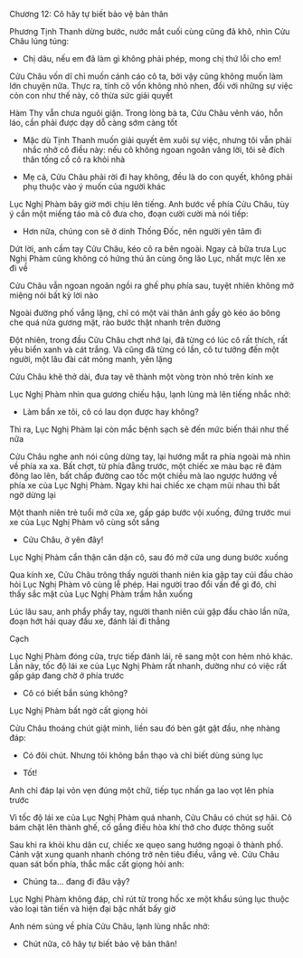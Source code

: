 




Chương 12: Cô hãy tự biết bảo vệ bản thân

Phương Tịnh Thanh dừng bước, nước mắt cuối cùng cũng đã khô, nhìn Cửu Châu lúng túng:

- Chị dâu, nếu em đã làm gì không phải phép, mong chị thứ lỗi cho em!

Cửu Châu vốn dĩ chỉ muốn cảnh cáo cô ta, bởi vậy cũng không muốn làm lớn chuyện nữa. Thực ra, tính cô vốn không nhỏ nhen, đối với những sự việc cỏn con như thế này, cô thừa sức giải quyết

Hàm Thy vẫn chưa nguôi giận. Trong lòng bà ta, Cửu Châu vênh váo, hỗn láo, cần phải được dạy dỗ càng sớm càng tốt

- Mặc dù Tịnh Thanh muốn giải quyết êm xuôi sự việc, nhưng tôi vẫn phải nhắc nhở cô điều này: nếu cô không ngoan ngoãn vâng lời, tôi sẽ đích thân tống cổ cô ra khỏi nhà

- Mẹ cả, Cửu Châu phải rời đi hay không, đều là do con quyết, không phải phụ thuộc vào ý muốn của người khác

Lục Nghị Phàm bây giờ mới chịu lên tiếng. Anh bước về phía Cửu Châu, tùy ý cắn một miếng táo mà cô đưa cho, đoạn cười cười mà nói tiếp:


- Hơn nữa, chúng con sẽ ở dinh Thống Đốc, nên người yên tâm đi

Dứt lời, anh cầm tay Cửu Châu, kéo cô ra bên ngoài. Ngay cả bữa trưa Lục Nghị Phàm cũng không có hứng thú ăn cùng ông lão Lục, nhất mực lên xe đi về

Cửu Châu vẫn ngoan ngoãn ngồi ra ghế phụ phía sau, tuyệt nhiên không mở miệng nói bất kỳ lời nào

Ngoài đường phố vắng lặng, chỉ có một vài thân ảnh gầy gò kéo áo bông che quá nửa gương mặt, rảo bước thật nhanh trên đường

Đột nhiên, trong đầu Cửu Châu chợt nhớ lại, đã từng có lúc cô rất thích, rất yêu biển xanh và cát trắng. Và cũng đã từng có lần, cô tư tưởng đến một người, một lâu đài cát mỏng manh, yên lặng

Cửu Châu khẽ thở dài, đưa tay vẽ thành một vòng tròn nhỏ trên kính xe

Lục Nghị Phàm nhìn qua gương chiếu hậu, lạnh lùng mà lên tiếng nhắc nhở:

- Làm bẩn xe tôi, cô có lau dọn được hay không?

Thì ra, Lục Nghị Phàm lại còn mắc bệnh sạch sẽ đến mức biến thái như thế nữa

Cửu Châu nghe anh nói cũng dừng tay, lại hướng mắt ra phía ngoài mà nhìn về phía xa xa. Bất chợt, từ phía đằng trước, một chiếc xe màu bạc rẽ đám đông lao lên, bất chấp đường cao tốc một chiều mà lao ngược hướng về phía xe của Lục Nghị Phàm. Ngay khi hai chiếc xe chạm mũi nhau thì bất ngờ dừng lại

Một thanh niên trẻ tuổi mở cửa xe, gấp gáp bước vội xuống, đứng trước mui xe của Lục Nghị Phàm vô cùng sốt sắng


- Cửu Châu, ở yên đây!

Lục Nghị Phàm cẩn thận căn dặn cô, sau đó mở cửa ung dung bước xuống

Qua kính xe, Cửu Châu trông thấy người thanh niên kia gập tay cúi đầu chào hỏi Lục Nghị Phàm vô cùng lễ phép. Hai người trao đổi vấn đề gì đó, chỉ thấy sắc mặt của Lục Nghị Phàm trầm hẳn xuống

Lúc lâu sau, anh phẩy phẩy tay, người thanh niên cúi gập đầu chào lần nữa, đoạn hớt hải quay đầu xe, đánh lái đi thẳng

Cạch

Lục Nghị Phàm đóng cửa, trực tiếp đánh lái, rẽ sang một con hẻm nhỏ khác. Lần này, tốc độ lái xe của Lục Nghị Phàm rất nhanh, dường như có việc rất gấp gáp đang chờ ở phía trước

- Cô có biết bắn súng không?

Lục Nghị Phàm bất ngờ cất giọng hỏi

Cửu Châu thoáng chút giật mình, liền sau đó bèn gật gật đầu, nhẹ nhàng đáp:

- Có đôi chút. Nhưng tôi không bắn thạo và chỉ biết dùng súng lục

- Tốt!

Anh chỉ đáp lại vỏn vẹn đúng một chữ, tiếp tục nhấn ga lao vọt lên phía trước

Vì tốc độ lái xe của Lục Nghị Phàm quá nhanh, Cửu Châu có chút sợ hãi. Cô bám chặt lên thành ghế, cố gắng điều hòa khí thở cho được thông suốt

Sau khi ra khỏi khu dân cư, chiếc xe quẹo sang hướng ngoại ô thành phố. Cảnh vật xung quanh nhanh chóng trở nên tiêu điều, vắng vẻ. Cửu Châu quan sát bốn phía, thắc mắc cất giọng hỏi anh:

- Chúng ta... đang đi đâu vậy?

Lục Nghị Phàm không đáp, chỉ rút từ trong hốc xe một khẩu súng lục thuộc vào loại tân tiến và hiện đại bậc nhất bấy giờ

Anh ném súng về phía Cửu Châu, lạnh lùng nhắc nhở:

- Chút nữa, cô hãy tự biết bảo vệ bản thân!




